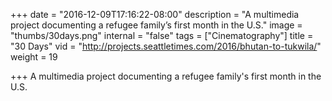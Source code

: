 +++
date = "2016-12-09T17:16:22-08:00"
description = "A multimedia project documenting a refugee family’s first month in the U.S."
image = "thumbs/30days.png"
internal = "false"
tags = ["Cinematography"]
title = "30 Days"
vid = "http://projects.seattletimes.com/2016/bhutan-to-tukwila/"
weight = 19

+++
A multimedia project documenting a refugee family's first month in the U.S.